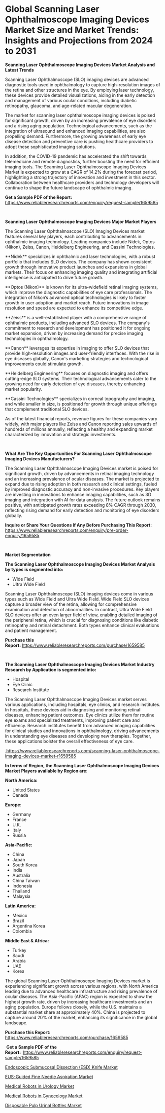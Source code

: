 <p><h1>Global Scanning Laser Ophthalmoscope Imaging Devices Market Size and Market Trends: Insights and Projections from 2024 to 2031</h1></p><p><strong>Scanning Laser Ophthalmoscope Imaging Devices Market Analysis and Latest Trends</strong></p>
<p><p>Scanning Laser Ophthalmoscope (SLO) imaging devices are advanced diagnostic tools used in ophthalmology to capture high-resolution images of the retina and other structures in the eye. By employing laser technology, these devices provide detailed visualizations, aiding in the early detection and management of various ocular conditions, including diabetic retinopathy, glaucoma, and age-related macular degeneration.</p><p>The market for scanning laser ophthalmoscope imaging devices is poised for significant growth, driven by an increasing prevalence of eye disorders and a rising aging population. Technological advancements, such as the integration of ultrasound and enhanced imaging capabilities, are also propelling demand. Furthermore, the growing awareness of early eye disease detection and preventive care is pushing healthcare providers to adopt these sophisticated imaging solutions.</p><p>In addition, the COVID-19 pandemic has accelerated the shift towards telemedicine and remote diagnostics, further boosting the need for efficient imaging tools. The Scanning Laser Ophthalmoscope Imaging Devices Market is expected to grow at a CAGR of 14.2% during the forecast period, highlighting a strong trajectory of innovation and investment in this sector. Collaboration between healthcare providers and technology developers will continue to shape the future landscape of ophthalmic imaging.</p></p>
<p><strong>Get a Sample PDF of the Report:&nbsp;</strong> <a href="https://www.reliableresearchreports.com/enquiry/request-sample/1659585?utm_campaign=13&utm_medium=2&utm_source=Github&utm_content=ia&utm_term=12102024&utm_id=scanning-laser-ophthalmoscope-imaging-devices">https://www.reliableresearchreports.com/enquiry/request-sample/1659585</a></p>
<p>&nbsp;</p>
<p><strong>Scanning Laser Ophthalmoscope Imaging Devices Major Market Players</strong></p>
<p><p>The Scanning Laser Ophthalmoscope (SLO) Imaging Devices market features several key players, each contributing to advancements in ophthalmic imaging technology. Leading companies include Nidek, Optos (Nikon), Zeiss, Canon, Heidelberg Engineering, and Cassini Technologies.</p><p>**Nidek** specializes in ophthalmic and laser technologies, with a robust portfolio that includes SLO devices. The company has shown consistent growth through innovative product launches and expansions in global markets. Their focus on enhancing imaging quality and integrating artificial intelligence is anticipated to drive future growth.</p><p>**Optos (Nikon)** is known for its ultra-widefield retinal imaging systems, which improve the diagnostic capabilities of eye care professionals. The integration of Nikon’s advanced optical technologies is likely to foster growth in user adoption and market reach. Future innovations in image resolution and speed are expected to enhance its competitive edge.</p><p>**Zeiss** is a well-established player with a comprehensive range of ophthalmic products, including advanced SLO devices. The company's commitment to research and development has positioned it for ongoing market expansion, driven by increasing demand for precise imaging technologies in ophthalmology.</p><p>**Canon** leverages its expertise in imaging to offer SLO devices that provide high-resolution images and user-friendly interfaces. With the rise in eye diseases globally, Canon's marketing strategies and technological improvements could stimulate growth.</p><p>**Heidelberg Engineering** focuses on diagnostic imaging and offers cutting-edge SLO systems. Their technological advancements cater to the growing need for early detection of eye diseases, thereby enhancing market popularity.</p><p>**Cassini Technologies** specializes in corneal topography and imaging, and while smaller in size, is positioned for growth through unique offerings that complement traditional SLO devices.</p><p>As of the latest financial reports, revenue figures for these companies vary widely, with major players like Zeiss and Canon reporting sales upwards of hundreds of millions annually, reflecting a healthy and expanding market characterized by innovation and strategic investments.</p></p>
<p>&nbsp;</p>
<p><strong>What Are The Key Opportunities For Scanning Laser Ophthalmoscope Imaging Devices Manufacturers?</strong></p>
<p><p>The Scanning Laser Ophthalmoscope Imaging Devices market is poised for significant growth, driven by advancements in retinal imaging technology and an increasing prevalence of ocular diseases. The market is projected to expand due to rising adoption in both research and clinical settings, fueled by improved diagnostic accuracy and non-invasive procedures. Key players are investing in innovations to enhance imaging capabilities, such as 3D imaging and integration with AI for data analysis. The future outlook remains positive, with anticipated growth rates exceeding 8% CAGR through 2030, reflecting rising demand for early detection and monitoring of eye disorders globally.</p></p>
<p><strong>Inquire or Share Your Questions If Any Before Purchasing This Report:</strong> <a href="https://www.reliableresearchreports.com/enquiry/pre-order-enquiry/1659585?utm_campaign=13&utm_medium=2&utm_source=Github&utm_content=ia&utm_term=12102024&utm_id=scanning-laser-ophthalmoscope-imaging-devices">https://www.reliableresearchreports.com/enquiry/pre-order-enquiry/1659585</a></p>
<p>&nbsp;</p>
<p><strong>Market Segmentation</strong></p>
<p><strong>The Scanning Laser Ophthalmoscope Imaging Devices Market Analysis by types is segmented into:</strong></p>
<p><ul><li>Wide Field</li><li>Ultra Wide Field</li></ul></p>
<p><p>Scanning Laser Ophthalmoscope (SLO) imaging devices come in various types such as Wide Field and Ultra Wide Field. Wide Field SLO devices capture a broader view of the retina, allowing for comprehensive examination and detection of abnormalities. In contrast, Ultra Wide Field SLO devices offer an even larger field of view, enabling detailed imaging of the peripheral retina, which is crucial for diagnosing conditions like diabetic retinopathy and retinal detachment. Both types enhance clinical evaluations and patient management.</p></p>
<p><strong>Purchase this Report:&nbsp;</strong><a href="https://www.reliableresearchreports.com/purchase/1659585?utm_campaign=13&utm_medium=2&utm_source=Github&utm_content=ia&utm_term=12102024&utm_id=scanning-laser-ophthalmoscope-imaging-devices">https://www.reliableresearchreports.com/purchase/1659585</a></p>
<p>&nbsp;</p>
<p><strong>The Scanning Laser Ophthalmoscope Imaging Devices Market Industry Research by Application is segmented into:</strong></p>
<p><ul><li>Hospital</li><li>Eye Clinic</li><li>Research Institute</li></ul></p>
<p><p>The Scanning Laser Ophthalmoscope Imaging Devices market serves various applications, including hospitals, eye clinics, and research institutes. In hospitals, these devices aid in diagnosing and monitoring retinal diseases, enhancing patient outcomes. Eye clinics utilize them for routine eye exams and specialized treatments, improving patient care and efficiency. Research institutes benefit from advanced imaging capabilities for clinical studies and innovations in ophthalmology, driving advancements in understanding eye diseases and developing new therapies. Together, these applications bolster the overall effectiveness of eye care.</p></p>
<p><a href="https://www.reliableresearchreports.com/scanning-laser-ophthalmoscope-imaging-devices-market-r1659585?utm_campaign=13&utm_medium=2&utm_source=Github&utm_content=ia&utm_term=12102024&utm_id=scanning-laser-ophthalmoscope-imaging-devices">&nbsp;https://www.reliableresearchreports.com/scanning-laser-ophthalmoscope-imaging-devices-market-r1659585</a></p>
<p><strong>In terms of Region, the Scanning Laser Ophthalmoscope Imaging Devices Market Players available by Region are:</strong></p>
<p>
    <p> <strong> North America: </strong>
        <ul>
            <li>United States</li>
            <li>Canada</li>
        </ul>
        </p> 
    <p> <strong> Europe: </strong>
        <ul>
            <li>Germany</li>
            <li>France</li>
            <li>U.K.</li>
            <li>Italy</li>
            <li>Russia</li>
        </ul>
        </p> 
    <p> <strong> Asia-Pacific: </strong>
        <ul>
            <li>China</li>
            <li>Japan</li>
            <li>South Korea</li>
            <li>India</li>
            <li>Australia</li>
            <li>China Taiwan</li>
            <li>Indonesia</li>
            <li>Thailand</li>
            <li>Malaysia</li>
        </ul>
        </p> 
    <p> <strong> Latin America: </strong>
        <ul>
            <li>Mexico</li>
            <li>Brazil</li>
            <li>Argentina Korea</li>
            <li>Colombia</li>
        </ul>
        </p> 
    <p> <strong> Middle East & Africa: </strong>
        <ul>
            <li>Turkey</li>
            <li>Saudi</li>
            <li>Arabia</li>
            <li>UAE</li>
            <li>Korea</li>
        </ul>
    </p>
    </p>
<p><p>The global Scanning Laser Ophthalmoscope Imaging Devices market is experiencing significant growth across various regions, with North America leading due to advanced healthcare infrastructure and rising prevalence of ocular diseases. The Asia-Pacific (APAC) region is expected to show the highest growth rate, driven by increasing healthcare investments and an aging population. Europe follows closely, while the U.S. maintains a substantial market share at approximately 40%. China is projected to capture around 20% of the market, enhancing its significance in the global landscape.</p></p>
<p><strong>Purchase this Report: </strong><a href="https://www.reliableresearchreports.com/purchase/1659585?utm_campaign=13&utm_medium=2&utm_source=Github&utm_content=ia&utm_term=12102024&utm_id=scanning-laser-ophthalmoscope-imaging-devices">https://www.reliableresearchreports.com/purchase/1659585</a></p>
<p>&nbsp;<strong>Get a Sample PDF of the Report:&nbsp;&nbsp;</strong><a href="https://www.reliableresearchreports.com/enquiry/request-sample/1659585?utm_campaign=13&utm_medium=2&utm_source=Github&utm_content=ia&utm_term=12102024&utm_id=scanning-laser-ophthalmoscope-imaging-devices">https://www.reliableresearchreports.com/enquiry/request-sample/1659585</a></p>
<p><strong></strong></p>
<p><p><a href="https://github.com/marloy8/Market-Research-Report-List-6/blob/main/endoscopic-submucosal-dissection-esd-knife-market.md?utm_campaign=13&utm_medium=2&utm_source=Github&utm_content=ia&utm_term=12102024&utm_id=scanning-laser-ophthalmoscope-imaging-devices">Endoscopic Submucosal Dissection (ESD) Knife Market</a></p><p><a href="https://www.linkedin.com/pulse/eus-guided-fine-needle-aspiration-market-research-report-izgne?utm_campaign=13&utm_medium=2&utm_source=Github&utm_content=ia&utm_term=12102024&utm_id=scanning-laser-ophthalmoscope-imaging-devices">EUS-Guided Fine Needle Aspiration Market</a></p><p><a href="https://www.linkedin.com/pulse/medical-robots-urology-market-shifts-strategic-analysis-2024-2031-xo01c?utm_campaign=13&utm_medium=2&utm_source=Github&utm_content=ia&utm_term=12102024&utm_id=scanning-laser-ophthalmoscope-imaging-devices">Medical Robots in Urology Market</a></p><p><a href="https://www.linkedin.com/pulse/navigating-medical-robots-gynecology-market-expert-analysis-wxldc?utm_campaign=13&utm_medium=2&utm_source=Github&utm_content=ia&utm_term=12102024&utm_id=scanning-laser-ophthalmoscope-imaging-devices">Medical Robots in Gynecology Market</a></p><p><a href="https://github.com/hgf64gh/Market-Research-Report-List-1/blob/main/disposable-pulp-urinal-bottles-market.md?utm_campaign=13&utm_medium=2&utm_source=Github&utm_content=ia&utm_term=12102024&utm_id=scanning-laser-ophthalmoscope-imaging-devices">Disposable Pulp Urinal Bottles Market</a></p></p>